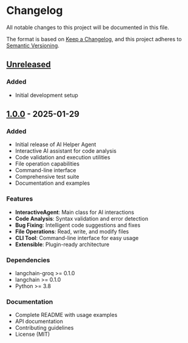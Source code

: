 # Changelog

All notable changes to this project will be documented in this file.

The format is based on [Keep a Changelog](https://keepachangelog.com/en/1.0.0/),
and this project adheres to [Semantic Versioning](https://semver.org/spec/v2.0.0.html).

## [Unreleased]

### Added
- Initial development setup

## [1.0.0] - 2025-01-29

### Added
- Initial release of AI Helper Agent
- Interactive AI assistant for code analysis
- Code validation and execution utilities
- File operation capabilities
- Command-line interface
- Comprehensive test suite
- Documentation and examples

### Features
- **InteractiveAgent**: Main class for AI interactions
- **Code Analysis**: Syntax validation and error detection
- **Bug Fixing**: Intelligent code suggestions and fixes
- **File Operations**: Read, write, and modify files
- **CLI Tool**: Command-line interface for easy usage
- **Extensible**: Plugin-ready architecture

### Dependencies
- langchain-groq >= 0.1.0
- langchain >= 0.1.0
- Python >= 3.8

### Documentation
- Complete README with usage examples
- API documentation
- Contributing guidelines
- License (MIT)

[Unreleased]: https://github.com/yourusername/ai-helper-agent/compare/v1.0.0...HEAD
[1.0.0]: https://github.com/yourusername/ai-helper-agent/releases/tag/v1.0.0
